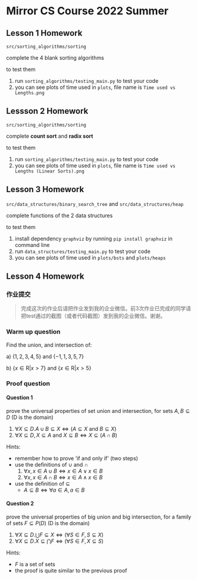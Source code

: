 # Mirror CS Course 2022 Summer

## Lesson 1 Homework

`src/sorting_algorithms/sorting`

complete the 4 blank sorting algorithms

to test them
1. run `sorting_algorithms/testing_main.py` to test your code
2. you can see plots of time used in `plots`, file name is `Time used vs Lengths.png`

## Lessson 2 Homework

`src/sorting_algorithms/sorting`

complete **count sort** and **radix sort**

to test them
1. run `sorting_algorithms/testing_main.py` to test your code
2. you can see plots of time used in `plots`, file name is `Time used vs Lengths (Linear Sorts).png`

## Lesson 3 Homework

`src/data_structures/binary_search_tree` and `src/data_structures/heap`

complete functions of the 2 data structures

to test them
1. install dependency `graphviz` by running `pip install graphviz` in command line
2. run `data_structures/testing_main.py` to test your code
3. you can see plots of time used in `plots/bsts` and `plots/heaps`

## Lesson 4 Homework

### 作业提交

> 完成这次的作业后请把作业发到我的企业微信。前3次作业已完成的同学请把test通过的截图（或者代码截图）发到我的企业微信。谢谢。

### Warm up question

Find the union, and intersection of: 

a) $\{ 1, 2, 3, 4,5\}$ and $\{−1, 1, 3, 5,7\}$

b) $\{ x ∈ \text{R} | x > 7\}$ and $\{ x ∈ \text{R} | x > 5\}$

### Proof question

#### Question 1

prove the universal properties of set union and intersection, for sets $A,B \subseteq D$ (D is the domain)
1. $\forall X\subseteq D. A \cup B \subseteq X \iff (A \subseteq X \text{ and } B \subseteq X)$
2. $\forall X\subseteq D, X\subseteq A \text{ and } X\subseteq B \iff X \subseteq (A\cap B)$

Hints:
- remember how to prove 'if and only if' (two steps)
- use the definitions of $\cup$ and $\cap$
	1. $\forall x, x\in A\cup B \iff x\in A \vee x\in B$ 
	2. $\forall x, x\in A\cap B \iff x\in A \wedge x\in B$ 
- use the definition of $\subseteq$
	- $A\subseteq B\iff \forall a \in A,a\in B$

#### Question 2
	
prove the universal properties of big union and big intersection, for a family of sets  $F \subseteq P(D)$ (D is the domain)
1. $\forall X \subseteq D. \bigcup F \subseteq X \iff (\forall S \in F, S \subseteq X)$
2. $\forall X \subseteq D. X \subseteq \bigcap F \iff (\forall S\in F, X\subseteq S)$

Hints:
- $F$ is a set of sets
- the proof is quite similar to the previous proof